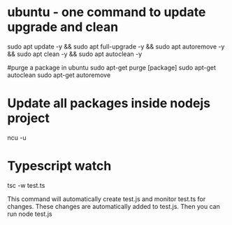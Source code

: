 # ubuntu - one command to update upgrade and clean

sudo apt update -y && sudo apt full-upgrade -y && sudo apt autoremove -y && sudo apt clean -y && sudo apt autoclean -y

#purge a package in ubuntu
sudo apt-get purge [package]
sudo apt-get autoclean
sudo apt-get autoremove

# Update all packages inside nodejs project 

ncu -u


# Typescript watch
tsc -w test.ts 

This command will automatically create test.js and monitor test.ts for changes. These changes are automatically added to test.js. Then you can run node test.js 






